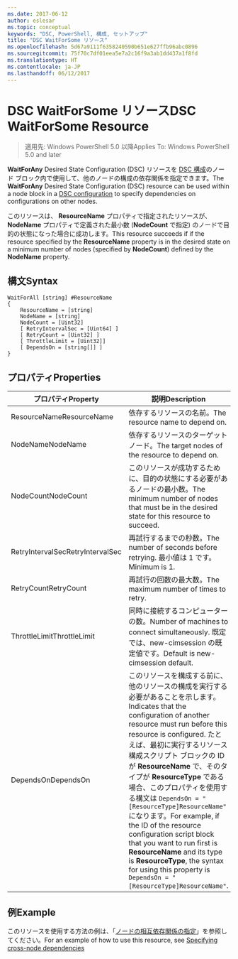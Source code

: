 ```yaml
---
ms.date: 2017-06-12
author: eslesar
ms.topic: conceptual
keywords: "DSC, PowerShell, 構成, セットアップ"
title: "DSC WaitForSome リソース"
ms.openlocfilehash: 5d67a9111f6358240590b651e627ffb96abc0896
ms.sourcegitcommit: 75f70c7df01eea5e7a2c16f9a3ab1dd437a1f8fd
ms.translationtype: HT
ms.contentlocale: ja-JP
ms.lasthandoff: 06/12/2017
---
```

# <a name="dsc-waitforsome-resource"></a><span data-ttu-id="86bb3-103">DSC WaitForSome リソース</span><span class="sxs-lookup"><span data-stu-id="86bb3-103">DSC WaitForSome Resource</span></span>

> <span data-ttu-id="86bb3-104">適用先: Windows PowerShell 5.0 以降</span><span class="sxs-lookup"><span data-stu-id="86bb3-104">Applies To: Windows PowerShell 5.0 and later</span></span>

<span data-ttu-id="86bb3-105">**WaitForAny** Desired State Configuration (DSC) リソースを [DSC 構成](configurations.md)のノード ブロック内で使用して、他のノードの構成の依存関係を指定できます。</span><span class="sxs-lookup"><span data-stu-id="86bb3-105">The **WaitForAny** Desired State Configuration (DSC) resource can be used within a node block in a [DSC configuration](configurations.md) to specify dependencies on configurations on other nodes.</span></span>

<span data-ttu-id="86bb3-106">このリソースは、 **ResourceName** プロパティで指定されたリソースが、**NodeName** プロパティで定義された最小数 (**NodeCount** で指定) のノードで目的の状態になった場合に成功します。</span><span class="sxs-lookup"><span data-stu-id="86bb3-106">This resource succeeds if if the resource specified by the **ResourceName** property is in the desired state on a minimum number of nodes (specified by **NodeCount**) defined by the **NodeName** property.</span></span> 


## <a name="syntax"></a><span data-ttu-id="86bb3-107">構文</span><span class="sxs-lookup"><span data-stu-id="86bb3-107">Syntax</span></span>

```
WaitForAll [string] #ResourceName
{
    ResourceName = [string]
    NodeName = [string]
    NodeCount = [Uint32]
    [ RetryIntervalSec = [Uint64] ]
    [ RetryCount = [Uint32] ] 
    [ ThrottleLimit = [Uint32]]
    [ DependsOn = [string[]] ]
}
```

## <a name="properties"></a><span data-ttu-id="86bb3-108">プロパティ</span><span class="sxs-lookup"><span data-stu-id="86bb3-108">Properties</span></span>

|  <span data-ttu-id="86bb3-109">プロパティ</span><span class="sxs-lookup"><span data-stu-id="86bb3-109">Property</span></span>  |  <span data-ttu-id="86bb3-110">説明</span><span class="sxs-lookup"><span data-stu-id="86bb3-110">Description</span></span>   | 
|---|---| 
| <span data-ttu-id="86bb3-111">ResourceName</span><span class="sxs-lookup"><span data-stu-id="86bb3-111">ResourceName</span></span>| <span data-ttu-id="86bb3-112">依存するリソースの名前。</span><span class="sxs-lookup"><span data-stu-id="86bb3-112">The resource name to depend on.</span></span>| 
| <span data-ttu-id="86bb3-113">NodeName</span><span class="sxs-lookup"><span data-stu-id="86bb3-113">NodeName</span></span>| <span data-ttu-id="86bb3-114">依存するリソースのターゲット ノード。</span><span class="sxs-lookup"><span data-stu-id="86bb3-114">The target nodes of the resource to depend on.</span></span>| 
| <span data-ttu-id="86bb3-115">NodeCount</span><span class="sxs-lookup"><span data-stu-id="86bb3-115">NodeCount</span></span>| <span data-ttu-id="86bb3-116">このリソースが成功するために、目的の状態にする必要があるノードの最小数。</span><span class="sxs-lookup"><span data-stu-id="86bb3-116">The minimum number of nodes that must be in the desired state for this resource to succeed.</span></span>|
| <span data-ttu-id="86bb3-117">RetryIntervalSec</span><span class="sxs-lookup"><span data-stu-id="86bb3-117">RetryIntervalSec</span></span>| <span data-ttu-id="86bb3-118">再試行するまでの秒数。</span><span class="sxs-lookup"><span data-stu-id="86bb3-118">The number of seconds before retrying.</span></span> <span data-ttu-id="86bb3-119">最小値は 1 です。</span><span class="sxs-lookup"><span data-stu-id="86bb3-119">Minimum is 1.</span></span>| 
| <span data-ttu-id="86bb3-120">RetryCount</span><span class="sxs-lookup"><span data-stu-id="86bb3-120">RetryCount</span></span>| <span data-ttu-id="86bb3-121">再試行の回数の最大数。</span><span class="sxs-lookup"><span data-stu-id="86bb3-121">The maximum number of times to retry.</span></span>| 
| <span data-ttu-id="86bb3-122">ThrottleLimit</span><span class="sxs-lookup"><span data-stu-id="86bb3-122">ThrottleLimit</span></span>| <span data-ttu-id="86bb3-123">同時に接続するコンピューターの数。</span><span class="sxs-lookup"><span data-stu-id="86bb3-123">Number of machines to connect simultaneously.</span></span> <span data-ttu-id="86bb3-124">既定では、new-cimsession の既定値です。</span><span class="sxs-lookup"><span data-stu-id="86bb3-124">Default is new-cimsession default.</span></span>| 
| <span data-ttu-id="86bb3-125">DependsOn</span><span class="sxs-lookup"><span data-stu-id="86bb3-125">DependsOn</span></span> | <span data-ttu-id="86bb3-126">このリソースを構成する前に、他のリソースの構成を実行する必要があることを示します。</span><span class="sxs-lookup"><span data-stu-id="86bb3-126">Indicates that the configuration of another resource must run before this resource is configured.</span></span> <span data-ttu-id="86bb3-127">たとえば、最初に実行するリソース構成スクリプト ブロックの ID が __ResourceName__ で、そのタイプが __ResourceType__ である場合、このプロパティを使用する構文は `DependsOn = "[ResourceType]ResourceName"` になります。</span><span class="sxs-lookup"><span data-stu-id="86bb3-127">For example, if the ID of the resource configuration script block that you want to run first is __ResourceName__ and its type is __ResourceType__, the syntax for using this property is `DependsOn = "[ResourceType]ResourceName"`.</span></span>|


## <a name="example"></a><span data-ttu-id="86bb3-128">例</span><span class="sxs-lookup"><span data-stu-id="86bb3-128">Example</span></span>

<span data-ttu-id="86bb3-129">このリソースを使用する方法の例は、「[ノードの相互依存関係の指定](crossNodeDependencies.md)」を参照してください。</span><span class="sxs-lookup"><span data-stu-id="86bb3-129">For an example of how to use this resource, see [Specifying cross-node dependencies](crossNodeDependencies.md)</span></span>

